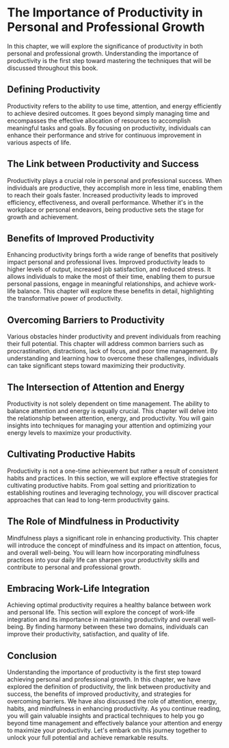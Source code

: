 # The Importance of Productivity in Personal and Professional Growth

In this chapter, we will explore the significance of productivity in both personal and professional growth. Understanding the importance of productivity is the first step toward mastering the techniques that will be discussed throughout this book.

## Defining Productivity

Productivity refers to the ability to use time, attention, and energy efficiently to achieve desired outcomes. It goes beyond simply managing time and encompasses the effective allocation of resources to accomplish meaningful tasks and goals. By focusing on productivity, individuals can enhance their performance and strive for continuous improvement in various aspects of life.

## The Link between Productivity and Success

Productivity plays a crucial role in personal and professional success. When individuals are productive, they accomplish more in less time, enabling them to reach their goals faster. Increased productivity leads to improved efficiency, effectiveness, and overall performance. Whether it's in the workplace or personal endeavors, being productive sets the stage for growth and achievement.

## Benefits of Improved Productivity

Enhancing productivity brings forth a wide range of benefits that positively impact personal and professional lives. Improved productivity leads to higher levels of output, increased job satisfaction, and reduced stress. It allows individuals to make the most of their time, enabling them to pursue personal passions, engage in meaningful relationships, and achieve work-life balance. This chapter will explore these benefits in detail, highlighting the transformative power of productivity.

## Overcoming Barriers to Productivity

Various obstacles hinder productivity and prevent individuals from reaching their full potential. This chapter will address common barriers such as procrastination, distractions, lack of focus, and poor time management. By understanding and learning how to overcome these challenges, individuals can take significant steps toward maximizing their productivity.

## The Intersection of Attention and Energy

Productivity is not solely dependent on time management. The ability to balance attention and energy is equally crucial. This chapter will delve into the relationship between attention, energy, and productivity. You will gain insights into techniques for managing your attention and optimizing your energy levels to maximize your productivity.

## Cultivating Productive Habits

Productivity is not a one-time achievement but rather a result of consistent habits and practices. In this section, we will explore effective strategies for cultivating productive habits. From goal setting and prioritization to establishing routines and leveraging technology, you will discover practical approaches that can lead to long-term productivity gains.

## The Role of Mindfulness in Productivity

Mindfulness plays a significant role in enhancing productivity. This chapter will introduce the concept of mindfulness and its impact on attention, focus, and overall well-being. You will learn how incorporating mindfulness practices into your daily life can sharpen your productivity skills and contribute to personal and professional growth.

## Embracing Work-Life Integration

Achieving optimal productivity requires a healthy balance between work and personal life. This section will explore the concept of work-life integration and its importance in maintaining productivity and overall well-being. By finding harmony between these two domains, individuals can improve their productivity, satisfaction, and quality of life.

## Conclusion

Understanding the importance of productivity is the first step toward achieving personal and professional growth. In this chapter, we have explored the definition of productivity, the link between productivity and success, the benefits of improved productivity, and strategies for overcoming barriers. We have also discussed the role of attention, energy, habits, and mindfulness in enhancing productivity. As you continue reading, you will gain valuable insights and practical techniques to help you go beyond time management and effectively balance your attention and energy to maximize your productivity. Let's embark on this journey together to unlock your full potential and achieve remarkable results.
